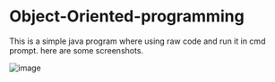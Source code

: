 # Object-Oriented-programming

This is a simple java program where using raw code and run it in cmd prompt. here are some screenshots. 

![image](https://github.com/user-attachments/assets/17f2c8f7-f544-41b9-aca6-831694a62a9f)
